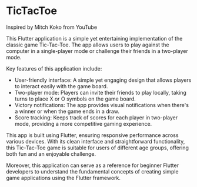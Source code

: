 # TicTacToe

Inspired by Mitch Koko from YouTube

This Flutter application is a simple yet entertaining implementation of the classic game Tic-Tac-Toe. The app allows users to play against the computer in a single-player mode or challenge their friends in a two-player mode.

Key features of this application include:
- User-friendly interface: A simple yet engaging design that allows players to interact easily with the game board.
- Two-player mode: Players can invite their friends to play locally, taking turns to place X or O symbols on the game board.
- Victory notifications: The app provides visual notifications when there's a winner or when the game ends in a draw.
- Score tracking: Keeps track of scores for each player in two-player mode, providing a more competitive gaming experience.

This app is built using Flutter, ensuring responsive performance across various devices. With its clean interface and straightforward functionality, this Tic-Tac-Toe game is suitable for users of different age groups, offering both fun and an enjoyable challenge.

Moreover, this application can serve as a reference for beginner Flutter developers to understand the fundamental concepts of creating simple game applications using the Flutter framework.
